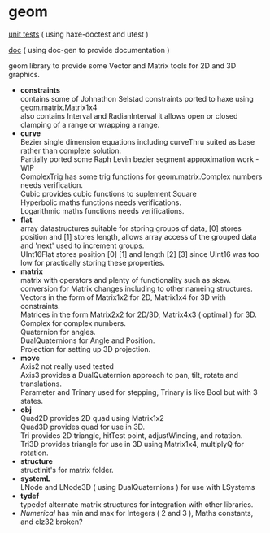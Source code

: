# geom
[unit tests](https://nanjizal.github.io/geom/geomTest.html) ( using haxe-doctest and utest )

[doc](https://nanjizal.github.io/geom/pages) ( using doc-gen to provide documentation )

geom library to provide some Vector and Matrix tools for 2D and 3D graphics.

  - **constraints**  
      contains some of Johnathon Selstad constraints ported to haxe using geom.matrix.Matrix1x4  
      also contains Interval and RadianInterval it allows open or closed clamping of a range or wrapping a range.  
  - **curve**  
      Bezier single dimension equations including curveThru suited as base rather than complete solution.  
      Partially ported some Raph Levin bezier segment approximation work - WIP  
      ComplexTrig has some trig functions for geom.matrix.Complex numbers needs verification.  
      Cubic provides cubic functions to suplement Square  
      Hyperbolic maths functions needs verifications.  
      Logarithmic maths functions needs verifications.  
  - **flat**  
      array datastructures suitable for storing groups of data, [0] stores position and [1] stores length, allows array access of the grouped data and 'next' used to increment groups.  
      UInt16Flat stores position [0] [1] and length [2] [3] since UInt16 was too low for practically storing these properties.  
  - **matrix**  
       matrix with operators and plenty of functionality such as skew.  
       conversion for Matrix changes including to other nameing structures.  
       Vectors in the form of Matrix1x2 for 2D, Matrix1x4 for 3D with constraints.  
       Matrices in the form Matrix2x2 for 2D/3D, Matrix4x3 ( optimal ) for 3D.  
       Complex for complex numbers.  
       Quaternion for angles.  
       DualQuaternions for Angle and Position.  
       Projection for setting up 3D projection.  
  - **move**  
      Axis2 not really used tested  
      Axis3 provides a DualQuaternion approach to pan, tilt, rotate and translations.  
      Parameter and Trinary used for stepping, Trinary is like Bool but with 3 states.  
  - **obj**  
      Quad2D provides 2D quad using Matrix1x2  
      Quad3D provides quad for use in 3D.  
      Tri provides 2D triangle, hitTest point, adjustWinding, and rotation.  
      Tri3D provides triangle for use in 3D using Matrix1x4, multiplyQ for rotation.  
  - **structure**  
      structInit's for matrix folder.  
  - **systemL**  
      LNode and LNode3D ( using DualQuaternions ) for use with LSystems
  - **tydef**  
      typedef alternate matrix structures for integration with other libraries.
  - *Numerical* has min and max for Integers ( 2 and 3 ), Maths constants, and clz32 broken?
  
